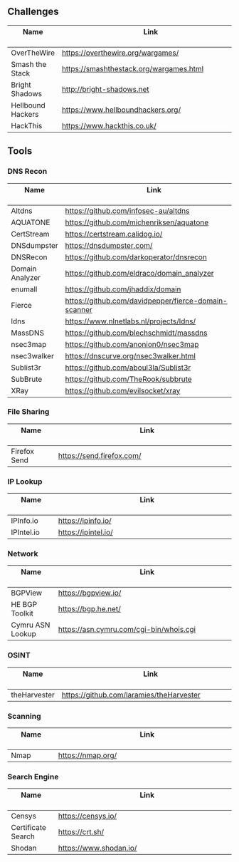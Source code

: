 ## Challenges

| Name &nbsp;&nbsp;&nbsp;&nbsp;&nbsp;&nbsp;&nbsp;&nbsp;&nbsp;&nbsp;&nbsp;&nbsp;&nbsp;&nbsp;&nbsp;&nbsp;&nbsp;&nbsp;&nbsp;&nbsp;&nbsp; | Link &nbsp;&nbsp;&nbsp;&nbsp;&nbsp;&nbsp;&nbsp;&nbsp;&nbsp;&nbsp;&nbsp;&nbsp;&nbsp;&nbsp;&nbsp;&nbsp;&nbsp;&nbsp;&nbsp;&nbsp;&nbsp;&nbsp;&nbsp;&nbsp;&nbsp;&nbsp;&nbsp;&nbsp;&nbsp;&nbsp;&nbsp;&nbsp;&nbsp;&nbsp;&nbsp;&nbsp;&nbsp;&nbsp;&nbsp;&nbsp;&nbsp;&nbsp;&nbsp;&nbsp;&nbsp;&nbsp;&nbsp;&nbsp;&nbsp;&nbsp;&nbsp;&nbsp;&nbsp;&nbsp;&nbsp;&nbsp;&nbsp;&nbsp;&nbsp;&nbsp;&nbsp;&nbsp;&nbsp;&nbsp;&nbsp;&nbsp;&nbsp;&nbsp;&nbsp;&nbsp;&nbsp;&nbsp;&nbsp;&nbsp;&nbsp;&nbsp;&nbsp;&nbsp;&nbsp;&nbsp;&nbsp;&nbsp;&nbsp;&nbsp;&nbsp;&nbsp;&nbsp;&nbsp;&nbsp;&nbsp;&nbsp;&nbsp;&nbsp; |
|-------------------|--------------------------------------------------------|
| OverTheWire       | <https://overthewire.org/wargames/>                    |
| Smash the Stack   | <https://smashthestack.org/wargames.html>              |
| Bright Shadows    | <http://bright-shadows.net>                            |
| Hellbound Hackers | <https://www.hellboundhackers.org/>                    |
| HackThis          | <https://www.hackthis.co.uk/>                          |

## Tools

### DNS Recon

| Name &nbsp;&nbsp;&nbsp;&nbsp;&nbsp;&nbsp;&nbsp;&nbsp;&nbsp;&nbsp;&nbsp;&nbsp;&nbsp;&nbsp;&nbsp;&nbsp;&nbsp;&nbsp;&nbsp;&nbsp;&nbsp; | Link &nbsp;&nbsp;&nbsp;&nbsp;&nbsp;&nbsp;&nbsp;&nbsp;&nbsp;&nbsp;&nbsp;&nbsp;&nbsp;&nbsp;&nbsp;&nbsp;&nbsp;&nbsp;&nbsp;&nbsp;&nbsp;&nbsp;&nbsp;&nbsp;&nbsp;&nbsp;&nbsp;&nbsp;&nbsp;&nbsp;&nbsp;&nbsp;&nbsp;&nbsp;&nbsp;&nbsp;&nbsp;&nbsp;&nbsp;&nbsp;&nbsp;&nbsp;&nbsp;&nbsp;&nbsp;&nbsp;&nbsp;&nbsp;&nbsp;&nbsp;&nbsp;&nbsp;&nbsp;&nbsp;&nbsp;&nbsp;&nbsp;&nbsp;&nbsp;&nbsp;&nbsp;&nbsp;&nbsp;&nbsp;&nbsp;&nbsp;&nbsp;&nbsp;&nbsp;&nbsp;&nbsp;&nbsp;&nbsp;&nbsp;&nbsp;&nbsp;&nbsp;&nbsp;&nbsp;&nbsp;&nbsp;&nbsp;&nbsp;&nbsp;&nbsp;&nbsp;&nbsp;&nbsp;&nbsp;&nbsp;&nbsp;&nbsp;&nbsp; |
|-------------------|--------------------------------------------------------|
| Altdns            | <https://github.com/infosec-au/altdns>                 |
| AQUATONE          | <https://github.com/michenriksen/aquatone>             |
| CertStream        | <https://certstream.calidog.io/>                       |
| DNSdumpster       | <https://dnsdumpster.com/>                             |
| DNSRecon          | <https://github.com/darkoperator/dnsrecon>             |
| Domain Analyzer   | <https://github.com/eldraco/domain_analyzer>           |
| enumall           | <https://github.com/jhaddix/domain>                    |
| Fierce            | <https://github.com/davidpepper/fierce-domain-scanner> |
| ldns              | <https://www.nlnetlabs.nl/projects/ldns/>              |
| MassDNS           | <https://github.com/blechschmidt/massdns>              |
| nsec3map          | <https://github.com/anonion0/nsec3map>                 |
| nsec3walker       | <https://dnscurve.org/nsec3walker.html>                |
| Sublist3r         | <https://github.com/aboul3la/Sublist3r>                |
| SubBrute          | <https://github.com/TheRook/subbrute>                  |
| XRay              | <https://github.com/evilsocket/xray>                   |


### File Sharing

| Name &nbsp;&nbsp;&nbsp;&nbsp;&nbsp;&nbsp;&nbsp;&nbsp;&nbsp;&nbsp;&nbsp;&nbsp;&nbsp;&nbsp;&nbsp;&nbsp;&nbsp;&nbsp;&nbsp;&nbsp;&nbsp; | Link &nbsp;&nbsp;&nbsp;&nbsp;&nbsp;&nbsp;&nbsp;&nbsp;&nbsp;&nbsp;&nbsp;&nbsp;&nbsp;&nbsp;&nbsp;&nbsp;&nbsp;&nbsp;&nbsp;&nbsp;&nbsp;&nbsp;&nbsp;&nbsp;&nbsp;&nbsp;&nbsp;&nbsp;&nbsp;&nbsp;&nbsp;&nbsp;&nbsp;&nbsp;&nbsp;&nbsp;&nbsp;&nbsp;&nbsp;&nbsp;&nbsp;&nbsp;&nbsp;&nbsp;&nbsp;&nbsp;&nbsp;&nbsp;&nbsp;&nbsp;&nbsp;&nbsp;&nbsp;&nbsp;&nbsp;&nbsp;&nbsp;&nbsp;&nbsp;&nbsp;&nbsp;&nbsp;&nbsp;&nbsp;&nbsp;&nbsp;&nbsp;&nbsp;&nbsp;&nbsp;&nbsp;&nbsp;&nbsp;&nbsp;&nbsp;&nbsp;&nbsp;&nbsp;&nbsp;&nbsp;&nbsp;&nbsp;&nbsp;&nbsp;&nbsp;&nbsp;&nbsp;&nbsp;&nbsp;&nbsp;&nbsp;&nbsp;&nbsp; |
|-------------------|--------------------------------------------------------|
| Firefox Send      | <https://send.firefox.com/>                            |

### IP Lookup

| Name &nbsp;&nbsp;&nbsp;&nbsp;&nbsp;&nbsp;&nbsp;&nbsp;&nbsp;&nbsp;&nbsp;&nbsp;&nbsp;&nbsp;&nbsp;&nbsp;&nbsp;&nbsp;&nbsp;&nbsp;&nbsp; | Link &nbsp;&nbsp;&nbsp;&nbsp;&nbsp;&nbsp;&nbsp;&nbsp;&nbsp;&nbsp;&nbsp;&nbsp;&nbsp;&nbsp;&nbsp;&nbsp;&nbsp;&nbsp;&nbsp;&nbsp;&nbsp;&nbsp;&nbsp;&nbsp;&nbsp;&nbsp;&nbsp;&nbsp;&nbsp;&nbsp;&nbsp;&nbsp;&nbsp;&nbsp;&nbsp;&nbsp;&nbsp;&nbsp;&nbsp;&nbsp;&nbsp;&nbsp;&nbsp;&nbsp;&nbsp;&nbsp;&nbsp;&nbsp;&nbsp;&nbsp;&nbsp;&nbsp;&nbsp;&nbsp;&nbsp;&nbsp;&nbsp;&nbsp;&nbsp;&nbsp;&nbsp;&nbsp;&nbsp;&nbsp;&nbsp;&nbsp;&nbsp;&nbsp;&nbsp;&nbsp;&nbsp;&nbsp;&nbsp;&nbsp;&nbsp;&nbsp;&nbsp;&nbsp;&nbsp;&nbsp;&nbsp;&nbsp;&nbsp;&nbsp;&nbsp;&nbsp;&nbsp;&nbsp;&nbsp;&nbsp;&nbsp;&nbsp;&nbsp; |
|-------------------|--------------------------------------------------------|
| IPInfo.io         | <https://ipinfo.io/>                                   |
| IPIntel.io        | <https://ipintel.io/>                                  |

### Network

| Name &nbsp;&nbsp;&nbsp;&nbsp;&nbsp;&nbsp;&nbsp;&nbsp;&nbsp;&nbsp;&nbsp;&nbsp;&nbsp;&nbsp;&nbsp;&nbsp;&nbsp;&nbsp;&nbsp;&nbsp;&nbsp; | Link &nbsp;&nbsp;&nbsp;&nbsp;&nbsp;&nbsp;&nbsp;&nbsp;&nbsp;&nbsp;&nbsp;&nbsp;&nbsp;&nbsp;&nbsp;&nbsp;&nbsp;&nbsp;&nbsp;&nbsp;&nbsp;&nbsp;&nbsp;&nbsp;&nbsp;&nbsp;&nbsp;&nbsp;&nbsp;&nbsp;&nbsp;&nbsp;&nbsp;&nbsp;&nbsp;&nbsp;&nbsp;&nbsp;&nbsp;&nbsp;&nbsp;&nbsp;&nbsp;&nbsp;&nbsp;&nbsp;&nbsp;&nbsp;&nbsp;&nbsp;&nbsp;&nbsp;&nbsp;&nbsp;&nbsp;&nbsp;&nbsp;&nbsp;&nbsp;&nbsp;&nbsp;&nbsp;&nbsp;&nbsp;&nbsp;&nbsp;&nbsp;&nbsp;&nbsp;&nbsp;&nbsp;&nbsp;&nbsp;&nbsp;&nbsp;&nbsp;&nbsp;&nbsp;&nbsp;&nbsp;&nbsp;&nbsp;&nbsp;&nbsp;&nbsp;&nbsp;&nbsp;&nbsp;&nbsp;&nbsp;&nbsp;&nbsp;&nbsp; |
|-------------------|--------------------------------------------------------|
| BGPView           | <https://bgpview.io/>                                  |
| HE BGP Toolkit    | <https://bgp.he.net/>                                  |
| Cymru  ASN Lookup | <https://asn.cymru.com/cgi-bin/whois.cgi>              |

### OSINT

| Name &nbsp;&nbsp;&nbsp;&nbsp;&nbsp;&nbsp;&nbsp;&nbsp;&nbsp;&nbsp;&nbsp;&nbsp;&nbsp;&nbsp;&nbsp;&nbsp;&nbsp;&nbsp;&nbsp;&nbsp;&nbsp; | Link &nbsp;&nbsp;&nbsp;&nbsp;&nbsp;&nbsp;&nbsp;&nbsp;&nbsp;&nbsp;&nbsp;&nbsp;&nbsp;&nbsp;&nbsp;&nbsp;&nbsp;&nbsp;&nbsp;&nbsp;&nbsp;&nbsp;&nbsp;&nbsp;&nbsp;&nbsp;&nbsp;&nbsp;&nbsp;&nbsp;&nbsp;&nbsp;&nbsp;&nbsp;&nbsp;&nbsp;&nbsp;&nbsp;&nbsp;&nbsp;&nbsp;&nbsp;&nbsp;&nbsp;&nbsp;&nbsp;&nbsp;&nbsp;&nbsp;&nbsp;&nbsp;&nbsp;&nbsp;&nbsp;&nbsp;&nbsp;&nbsp;&nbsp;&nbsp;&nbsp;&nbsp;&nbsp;&nbsp;&nbsp;&nbsp;&nbsp;&nbsp;&nbsp;&nbsp;&nbsp;&nbsp;&nbsp;&nbsp;&nbsp;&nbsp;&nbsp;&nbsp;&nbsp;&nbsp;&nbsp;&nbsp;&nbsp;&nbsp;&nbsp;&nbsp;&nbsp;&nbsp;&nbsp;&nbsp;&nbsp;&nbsp;&nbsp;&nbsp; |
|-------------------|--------------------------------------------------------|
| theHarvester      | <https://github.com/laramies/theHarvester>             |

### Scanning

| Name &nbsp;&nbsp;&nbsp;&nbsp;&nbsp;&nbsp;&nbsp;&nbsp;&nbsp;&nbsp;&nbsp;&nbsp;&nbsp;&nbsp;&nbsp;&nbsp;&nbsp;&nbsp;&nbsp;&nbsp;&nbsp; | Link &nbsp;&nbsp;&nbsp;&nbsp;&nbsp;&nbsp;&nbsp;&nbsp;&nbsp;&nbsp;&nbsp;&nbsp;&nbsp;&nbsp;&nbsp;&nbsp;&nbsp;&nbsp;&nbsp;&nbsp;&nbsp;&nbsp;&nbsp;&nbsp;&nbsp;&nbsp;&nbsp;&nbsp;&nbsp;&nbsp;&nbsp;&nbsp;&nbsp;&nbsp;&nbsp;&nbsp;&nbsp;&nbsp;&nbsp;&nbsp;&nbsp;&nbsp;&nbsp;&nbsp;&nbsp;&nbsp;&nbsp;&nbsp;&nbsp;&nbsp;&nbsp;&nbsp;&nbsp;&nbsp;&nbsp;&nbsp;&nbsp;&nbsp;&nbsp;&nbsp;&nbsp;&nbsp;&nbsp;&nbsp;&nbsp;&nbsp;&nbsp;&nbsp;&nbsp;&nbsp;&nbsp;&nbsp;&nbsp;&nbsp;&nbsp;&nbsp;&nbsp;&nbsp;&nbsp;&nbsp;&nbsp;&nbsp;&nbsp;&nbsp;&nbsp;&nbsp;&nbsp;&nbsp;&nbsp;&nbsp;&nbsp;&nbsp;&nbsp; |
|-------------------|--------------------------------------------------------|
| Nmap              | <https://nmap.org/>                                    |

### Search Engine

| Name &nbsp;&nbsp;&nbsp;&nbsp;&nbsp;&nbsp;&nbsp;&nbsp;&nbsp;&nbsp;&nbsp;&nbsp;&nbsp;&nbsp;&nbsp;&nbsp;&nbsp;&nbsp;&nbsp;&nbsp;&nbsp; | Link &nbsp;&nbsp;&nbsp;&nbsp;&nbsp;&nbsp;&nbsp;&nbsp;&nbsp;&nbsp;&nbsp;&nbsp;&nbsp;&nbsp;&nbsp;&nbsp;&nbsp;&nbsp;&nbsp;&nbsp;&nbsp;&nbsp;&nbsp;&nbsp;&nbsp;&nbsp;&nbsp;&nbsp;&nbsp;&nbsp;&nbsp;&nbsp;&nbsp;&nbsp;&nbsp;&nbsp;&nbsp;&nbsp;&nbsp;&nbsp;&nbsp;&nbsp;&nbsp;&nbsp;&nbsp;&nbsp;&nbsp;&nbsp;&nbsp;&nbsp;&nbsp;&nbsp;&nbsp;&nbsp;&nbsp;&nbsp;&nbsp;&nbsp;&nbsp;&nbsp;&nbsp;&nbsp;&nbsp;&nbsp;&nbsp;&nbsp;&nbsp;&nbsp;&nbsp;&nbsp;&nbsp;&nbsp;&nbsp;&nbsp;&nbsp;&nbsp;&nbsp;&nbsp;&nbsp;&nbsp;&nbsp;&nbsp;&nbsp;&nbsp;&nbsp;&nbsp;&nbsp;&nbsp;&nbsp;&nbsp;&nbsp;&nbsp;&nbsp; |
|-------------------|--------------------------------------------------------|
| Censys            | <https://censys.io/>                                   |
| Certificate Search| <https://crt.sh/>                                      |
| Shodan            | <https://www.shodan.io/>                               |
